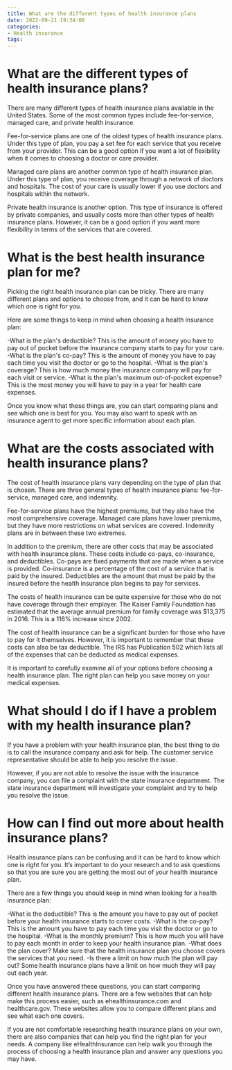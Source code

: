 ```yaml
---
title: What are the different types of health insurance plans 
date: 2022-09-21 19:34:08
categories:
- Health insurance
tags:
---
```



#  What are the different types of health insurance plans? 

There are many different types of health insurance plans available in the United States. Some of the most common types include fee-for-service, managed care, and private health insurance.

Fee-for-service plans are one of the oldest types of health insurance plans. Under this type of plan, you pay a set fee for each service that you receive from your provider. This can be a good option if you want a lot of flexibility when it comes to choosing a doctor or care provider.

Managed care plans are another common type of health insurance plan. Under this type of plan, you receive coverage through a network of doctors and hospitals. The cost of your care is usually lower if you use doctors and hospitals within the network.

Private health insurance is another option. This type of insurance is offered by private companies, and usually costs more than other types of health insurance plans. However, it can be a good option if you want more flexibility in terms of the services that are covered.

#  What is the best health insurance plan for me? 

Picking the right health insurance plan can be tricky. There are many different plans and options to choose from, and it can be hard to know which one is right for you.

Here are some things to keep in mind when choosing a health insurance plan:

-What is the plan's deductible? This is the amount of money you have to pay out of pocket before the insurance company starts to pay for your care. 
-What is the plan's co-pay? This is the amount of money you have to pay each time you visit the doctor or go to the hospital. 
-What is the plan's coverage? This is how much money the insurance company will pay for each visit or service. 
-What is the plan's maximum out-of-pocket expense? This is the most money you will have to pay in a year for health care expenses. 

Once you know what these things are, you can start comparing plans and see which one is best for you. You may also want to speak with an insurance agent to get more specific information about each plan.

#  What are the costs associated with health insurance plans? 

The cost of health insurance plans vary depending on the type of plan that is chosen. There are three general types of health insurance plans: fee-for-service, managed care, and indemnity. 

Fee-for-service plans have the highest premiums, but they also have the most comprehensive coverage. Managed care plans have lower premiums, but they have more restrictions on what services are covered. Indemnity plans are in between these two extremes. 

In addition to the premium, there are other costs that may be associated with health insurance plans. These costs include co-pays, co-insurance, and deductibles. Co-pays are fixed payments that are made when a service is provided. Co-insurance is a percentage of the cost of a service that is paid by the insured. Deductibles are the amount that must be paid by the insured before the health insurance plan begins to pay for services. 

The costs of health insurance can be quite expensive for those who do not have coverage through their employer. The Kaiser Family Foundation has estimated that the average annual premium for family coverage was $13,375 in 2016. This is a 116% increase since 2002. 

The cost of health insurance can be a significant burden for those who have to pay for it themselves. However, it is important to remember that these costs can also be tax deductible. The IRS has Publication 502 which lists all of the expenses that can be deducted as medical expenses. 

It is important to carefully examine all of your options before choosing a health insurance plan. The right plan can help you save money on your medical expenses.

#  What should I do if I have a problem with my health insurance plan? 

If you have a problem with your health insurance plan, the best thing to do is to call the insurance company and ask for help. The customer service representative should be able to help you resolve the issue.

However, if you are not able to resolve the issue with the insurance company, you can file a complaint with the state insurance department. The state insurance department will investigate your complaint and try to help you resolve the issue.

#  How can I find out more about health insurance plans?

Health insurance plans can be confusing and it can be hard to know which one is right for you. It’s important to do your research and to ask questions so that you are sure you are getting the most out of your health insurance plan.

There are a few things you should keep in mind when looking for a health insurance plan:

-What is the deductible? This is the amount you have to pay out of pocket before your health insurance starts to cover costs.
-What is the co-pay? This is the amount you have to pay each time you visit the doctor or go to the hospital.
-What is the monthly premium? This is how much you will have to pay each month in order to keep your health insurance plan.
-What does the plan cover? Make sure that the health insurance plan you choose covers the services that you need. 
-Is there a limit on how much the plan will pay out? Some health insurance plans have a limit on how much they will pay out each year. 

Once you have answered these questions, you can start comparing different health insurance plans. There are a few websites that can help make this process easier, such as ehealthinsurance.com and healthcare.gov. These websites allow you to compare different plans and see what each one covers.

If you are not comfortable researching health insurance plans on your own, there are also companies that can help you find the right plan for your needs. A company like eHealthInsurance can help walk you through the process of choosing a health insurance plan and answer any questions you may have.